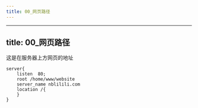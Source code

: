 ```yaml
---
title: 00_网页路径
---
```

---
title: 00_网页路径
---
这是在服务器上方网页的地址

```
server{
    listen  80;
    root /home/www/website
    server_name nblilili.com
    location /{
    }
}
```
